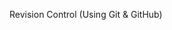 <span id="title">Revision Control (Using Git & GitHub)</span>

<div id="body">

<include src="init/unit-inParent-asPanel.md" boilerplate />
<include src="commit/unit-inParent-asPanel.md" boilerplate />
<include src="ignore/unit-inParent-asPanel.md" boilerplate />
<include src="tag/unit-inParent-asPanel.md" boilerplate />
<include src="diff/unit-inParent-asPanel.md" boilerplate />
<include src="checkout/unit-inParent-asPanel.md" boilerplate />
<include src="clone/unit-inParent-asPanel.md" boilerplate />
<include src="pull/unit-inParent-asPanel.md" boilerplate />
<include src="push/unit-inParent-asPanel.md" boilerplate />
<include src="branch/unit-inParent-asPanel.md" boilerplate />
<include src="mergeConflicts/unit-inParent-asPanel.md" boilerplate />
<include src="remoteBranches/unit-inParent-asPanel.md" boilerplate />
<include src="createPRs/unit-inParent-asPanel.md" boilerplate />
<include src="reviewPRs/unit-inParent-asPanel.md" boilerplate />
<include src="managePRs/unit-inParent-asPanel.md" boilerplate />
<include src="forkingWorkflow/unit-inParent-asPanel.md" boilerplate />

</div>
